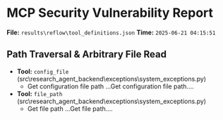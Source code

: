 # MCP Security Vulnerability Report
**File:** `results\reflow\tool_definitions.json`
**Time:** `2025-06-21 04:15:51`


## Path Traversal & Arbitrary File Read
- **Tool:** `config_file` (src\research_agent_backend\exceptions\system_exceptions.py)
    - Get configuration file path
        ...Get configuration file path....
- **Tool:** `file_path` (src\research_agent_backend\exceptions\system_exceptions.py)
    - Get file path
        ...Get file path....